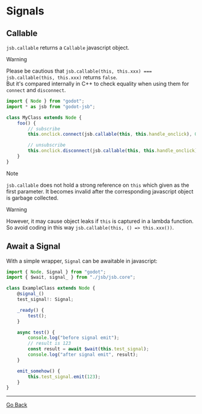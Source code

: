 
# Signals

## Callable

`jsb.callable` returns a `Callable` javascript object.  

> [!WARNING]
> Please be cautious that `jsb.callable(this, this.xxx) === jsb.callable(this, this.xxx)` returns `false`.   
> But it's compared internally in C++ to check equality when using them for `connect` and `disconnect`.

```ts
import { Node } from "godot";
import * as jsb from "godot-jsb";

class MyClass extends Node {
    foo() {
        // subscribe
        this.onclick.connect(jsb.callable(this, this.handle_onclick), 0);

        // unsubscribe
        this.onclick.disconnect(jsb.callable(this, this.handle_onclick));
    }
}
```

> [!NOTE]
> `jsb.callable` does not hold a strong reference on `this` which given as the first parameter. It becomes invalid after the corresponding javascript object is garbage collected.  

> [!WARNING]
> However, it may cause object leaks if `this` is captured in a lambda function. So avoid coding in this way `jsb.callable(this, () => this.xxx())`.

## Await a Signal

With a simple wrapper, `Signal` can be awaitable in javascript:

```ts
import { Node, Signal } from "godot";
import { $wait, signal_ } from "./jsb/jsb.core";

class ExampleClass extends Node {
    @signal_()
    test_signal!: Signal;

    _ready() {
        test();
    }

    async test() {
        console.log("before signal emit");
        // result is 123
        const result = await $wait(this.test_signal); 
        console.log("after signal emit", result);
    }

    emit_somehow() {
        this.test_signal.emit(123);
    }
}
```


---

[Go Back](../README.md)
